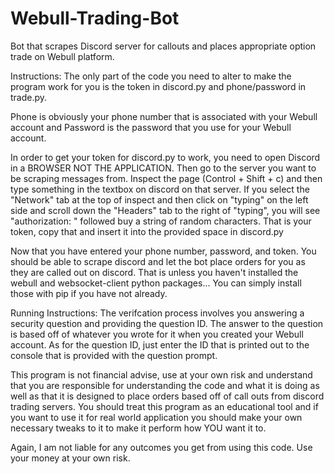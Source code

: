 # Webull-Trading-Bot
Bot that scrapes Discord server for callouts and places appropriate option trade on Webull platform.

Instructions:
The only part of the code you need to alter to make the program work for you is the token in discord.py and phone/password in trade.py.

Phone is obviously your phone number that is associated with your Webull account and Password is the password that you use for your Webull account.

In order to get your token for discord.py to work, you need to open Discord in a BROWSER NOT THE APPLICATION. Then go to the server you want to be scraping messages from. Inspect the page (Control + Shift + c) and then type something in the textbox on discord on that server. If you select the "Network" tab at the top of inspect and then click on "typing" on the left side and scroll down the "Headers" tab to the right of "typing", you will see "authorization: " followed buy a string of random characters. That is your token, copy that and insert it into the provided space in discord.py

Now that you have entered your phone number, password, and token. You should be able to scrape discord and let the bot place orders for you as they are called out on discord. That is unless you haven't installed the webull and websocket-client python packages...
You can simply install those with pip if you have not already.

Running Instructions:
The verifcation process involves you answering a security question and providing the question ID. The answer to the question is based off of whatever you wrote for it when you created your Webull account. As for the question ID, just enter the ID that is printed out to the console that is provided with the question prompt.

This program is not financial advise, use at your own risk and understand that you are responsible for understanding the code and what it is doing as well as that it is designed to place orders based off of call outs from discord trading servers. You should treat this program as an educational tool and if you want to use it for real world application you should make your own necessary tweaks to it to make it perform how YOU want it to.

Again, I am not liable for any outcomes you get from using this code. Use your money at your own risk.
